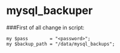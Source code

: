 # mysql_backuper
###First of all change in script:
```my $user        = "<user>";
my $pass        = "<password>";
my $backup_path = "/data/mysql_backups";
```

